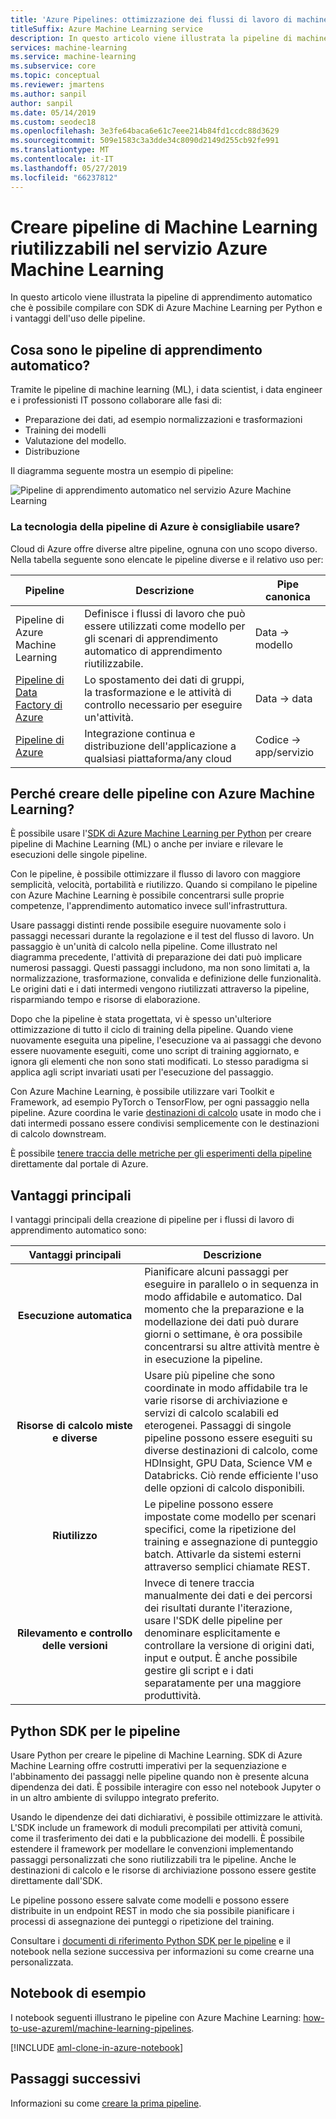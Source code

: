 ```yaml
---
title: 'Azure Pipelines: ottimizzazione dei flussi di lavoro di machine learning'
titleSuffix: Azure Machine Learning service
description: In questo articolo viene illustrata la pipeline di machine learning che è possibile compilare con SDK di Azure Machine Learning per Python e i vantaggi dell'uso di pipeline. Le pipeline di Machine learning (ML) vengono utilizzate dai data scientist per creare, ottimizzare e gestire i flussi di lavoro di apprendimento automatico.
services: machine-learning
ms.service: machine-learning
ms.subservice: core
ms.topic: conceptual
ms.reviewer: jmartens
ms.author: sanpil
author: sanpil
ms.date: 05/14/2019
ms.custom: seodec18
ms.openlocfilehash: 3e3fe64baca6e61c7eee214b84fd1ccdc88d3629
ms.sourcegitcommit: 509e1583c3a3dde34c8090d2149d255cb92fe991
ms.translationtype: MT
ms.contentlocale: it-IT
ms.lasthandoff: 05/27/2019
ms.locfileid: "66237812"
---
```

# <a name="build-reusable-ml-pipelines-in-azure-machine-learning-service"></a>Creare pipeline di Machine Learning riutilizzabili nel servizio Azure Machine Learning

In questo articolo viene illustrata la pipeline di apprendimento automatico che è possibile compilare con SDK di Azure Machine Learning per Python e i vantaggi dell'uso delle pipeline.

## <a name="what-are-machine-learning-pipelines"></a>Cosa sono le pipeline di apprendimento automatico?

Tramite le pipeline di machine learning (ML), i data scientist, i data engineer e i professionisti IT possono collaborare alle fasi di:
+ Preparazione dei dati, ad esempio normalizzazioni e trasformazioni
+ Training dei modelli
+ Valutazione del modello.
+ Distribuzione 

Il diagramma seguente mostra un esempio di pipeline:

![Pipeline di apprendimento automatico nel servizio Azure Machine Learning](./media/concept-ml-pipelines/pipelines.png)

### <a name="which-azure-pipeline-technology-should-i-use"></a>La tecnologia della pipeline di Azure è consigliabile usare?

Cloud di Azure offre diverse altre pipeline, ognuna con uno scopo diverso. Nella tabella seguente sono elencate le pipeline diverse e il relativo uso per:

| Pipeline | Descrizione | Pipe canonica |
| ---- | ---- | ---- |
| Pipeline di Azure Machine Learning | Definisce i flussi di lavoro che può essere utilizzati come modello per gli scenari di apprendimento automatico di apprendimento riutilizzabile. | Data -> modello |
| [Pipeline di Data Factory di Azure](https://docs.microsoft.com/azure/data-factory/concepts-pipelines-activities) | Lo spostamento dei dati di gruppi, la trasformazione e le attività di controllo necessario per eseguire un'attività.  | Data -> data |
| [Pipeline di Azure](https://azure.microsoft.com/services/devops/pipelines/) | Integrazione continua e distribuzione dell'applicazione a qualsiasi piattaforma/any cloud  | Codice -> app/servizio |

## <a name="why-build-pipelines-with-azure-machine-learning"></a>Perché creare delle pipeline con Azure Machine Learning?

È possibile usare l'[SDK di Azure Machine Learning per Python](#the-python-sdk-for-pipelines) per creare pipeline di Machine Learning (ML) o anche per inviare e rilevare le esecuzioni delle singole pipeline.

Con le pipeline, è possibile ottimizzare il flusso di lavoro con maggiore semplicità, velocità, portabilità e riutilizzo. Quando si compilano le pipeline con Azure Machine Learning è possibile concentrarsi sulle proprie competenze, l'apprendimento automatico invece sull'infrastruttura.

Usare passaggi distinti rende possibile eseguire nuovamente solo i passaggi necessari durante la regolazione e il test del flusso di lavoro. Un passaggio è un'unità di calcolo nella pipeline. Come illustrato nel diagramma precedente, l'attività di preparazione dei dati può implicare numerosi passaggi. Questi passaggi includono, ma non sono limitati a, la normalizzazione, trasformazione, convalida e definizione delle funzionalità. Le origini dati e i dati intermedi vengono riutilizzati attraverso la pipeline, risparmiando tempo e risorse di elaborazione. 

Dopo che la pipeline è stata progettata, vi è spesso un'ulteriore ottimizzazione di tutto il ciclo di training della pipeline. Quando viene nuovamente eseguita una pipeline, l'esecuzione va ai passaggi che devono essere nuovamente eseguiti, come uno script di training aggiornato, e ignora gli elementi che non sono stati modificati. Lo stesso paradigma si applica agli script invariati usati per l'esecuzione del passaggio. 

Con Azure Machine Learning, è possibile utilizzare vari Toolkit e Framework, ad esempio PyTorch o TensorFlow, per ogni passaggio nella pipeline. Azure coordina le varie [destinazioni di calcolo](concept-azure-machine-learning-architecture.md) usate in modo che i dati intermedi possano essere condivisi semplicemente con le destinazioni di calcolo downstream. 

È possibile [tenere traccia delle metriche per gli esperimenti della pipeline](https://docs.microsoft.com/azure/machine-learning/service/how-to-track-experiments) direttamente dal portale di Azure. 

## <a name="key-advantages"></a>Vantaggi principali

I vantaggi principali della creazione di pipeline per i flussi di lavoro di apprendimento automatico sono:

|Vantaggi principali|Descrizione|
|:-------:|-----------|
|**Esecuzione&nbsp;automatica**|Pianificare alcuni passaggi per eseguire in parallelo o in sequenza in modo affidabile e automatico. Dal momento che la preparazione e la modellazione dei dati può durare giorni o settimane, è ora possibile concentrarsi su altre attività mentre è in esecuzione la pipeline. |
|**Risorse di calcolo miste e diverse**|Usare più pipeline che sono coordinate in modo affidabile tra le varie risorse di archiviazione e servizi di calcolo scalabili ed eterogenei. Passaggi di singole pipeline possono essere eseguiti su diverse destinazioni di calcolo, come HDInsight, GPU Data, Science VM e Databricks. Ciò rende efficiente l'uso delle opzioni di calcolo disponibili.|
|**Riutilizzo**|Le pipeline possono essere impostate come modello per scenari specifici, come la ripetizione del training e assegnazione di punteggio batch. Attivarle da sistemi esterni attraverso semplici chiamate REST.|
|**Rilevamento e controllo delle versioni**|Invece di tenere traccia manualmente dei dati e dei percorsi dei risultati durante l'iterazione, usare l'SDK delle pipeline per denominare esplicitamente e controllare la versione di origini dati, input e output. È anche possibile gestire gli script e i dati separatamente per una maggiore produttività.|

## <a name="the-python-sdk-for-pipelines"></a>Python SDK per le pipeline

Usare Python per creare le pipeline di Machine Learning. SDK di Azure Machine Learning offre costrutti imperativi per la sequenziazione e l'abbinamento dei passaggi nelle pipeline quando non è presente alcuna dipendenza dei dati. È possibile interagire con esso nel notebook Jupyter o in un altro ambiente di sviluppo integrato preferito. 

Usando le dipendenze dei dati dichiarativi, è possibile ottimizzare le attività. L'SDK include un framework di moduli precompilati per attività comuni, come il trasferimento dei dati e la pubblicazione dei modelli. È possibile estendere il framework per modellare le convenzioni implementando passaggi personalizzati che sono riutilizzabili tra le pipeline. Anche le destinazioni di calcolo e le risorse di archiviazione possono essere gestite direttamente dall'SDK.

Le pipeline possono essere salvate come modelli e possono essere distribuite in un endpoint REST in modo che sia possibile pianificare i processi di assegnazione dei punteggi o ripetizione del training.

Consultare i [documenti di riferimento Python SDK per le pipeline](https://docs.microsoft.com/python/api/azureml-pipeline-core/?view=azure-ml-py) e il notebook nella sezione successiva per informazioni su come crearne una personalizzata.

## <a name="example-notebooks"></a>Notebook di esempio
 
I notebook seguenti illustrano le pipeline con Azure Machine Learning: [how-to-use-azureml/machine-learning-pipelines](https://github.com/Azure/MachineLearningNotebooks/blob/master/how-to-use-azureml/machine-learning-pipelines).
 
[!INCLUDE [aml-clone-in-azure-notebook](../../../includes/aml-clone-for-examples.md)]

## <a name="next-steps"></a>Passaggi successivi

Informazioni su come [creare la prima pipeline](how-to-create-your-first-pipeline.md).
